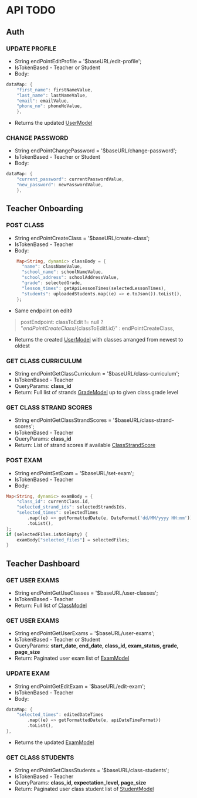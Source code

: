 # API TODO

## Auth

### UPDATE PROFILE
- String endPointEditProfile = '$baseURL/edit-profile';
- IsTokenBased - Teacher or Student
- Body:
```dart
dataMap: {
    "first_name": firstNameValue,
    "last_name": lastNameValue,
    "email": emailValue,
    "phone_no": phoneNoValue,
    },
```
- Returns the updated [UserModel](../models/user.dart)

### CHANGE PASSWORD
- String endPointChangePassword = '$baseURL/change-password';
- IsTokenBased - Teacher or Student
- Body:
```dart
dataMap: {
    "current_password": currentPasswordValue,
    "new_password": newPasswordValue,
    },
```

## Teacher Onboarding

### POST CLASS
- String endPointCreateClass = '$baseURL/create-class';
- IsTokenBased - Teacher
- Body:
```dart
    Map<String, dynamic> classBody = {
      "name": classNameValue,
      "school_name": schoolNameValue,
      "school_address": schoolAddressValue,
      "grade": selectedGrade,
      "lesson_times": getApiLessonTimes(selectedLessonTimes),
      "students": uploadedStudents.map((e) => e.toJson()).toList(),
    };
```
- Same endpoint on edit◊
>   postEndpoint: classToEdit != null ? "$endPointCreateClass/${classToEdit!.id}" : endPointCreateClass,

- Returns the created [UserModel](../models/user.dart) with classes arranged from newest to oldest

### GET CLASS CURRICULUM
- String endPointGetClassCurriculum = '$baseURL/class-curriculum';
- IsTokenBased - Teacher
- QueryParams: **class_id**
- Return: Full list of strands [GradeModel](../models/grade.dart) up to given class.grade level

### GET CLASS STRAND SCORES
- String endPointGetClassStrandScores = '$baseURL/class-strand-scores';
- IsTokenBased - Teacher
- QueryParams: **class_id**
- Return: List of strand scores if available [ClassStrandScore](../models/class_strand_score.dart)


### POST EXAM
- String endPointSetExam = '$baseURL/set-exam';
- IsTokenBased - Teacher
- Body:
```dart
Map<String, dynamic> examBody = {
    "class_id": currentClass.id,
    "selected_strand_ids": selectedStrandsIds,
    "selected_times": selectedTimes
        .map((e) => getFormattedDate(e, DateFormat('dd/MM/yyyy HH:mm')))
        .toList(),
};
if (selectedFiles.isNotEmpty) {
    examBody["selected_files"] = selectedFiles;
}
``` 

## Teacher Dashboard

### GET USER EXAMS
- String endPointGetUseClasses = '$baseURL/user-classes';
- IsTokenBased - Teacher
- Return: Full list of [ClassModel](../models/class.dart)


### GET USER EXAMS
- String endPointGetUserExams = '$baseURL/user-exams';
- IsTokenBased - Teacher or Student
- QueryParams: **start_date, end_date, class_id, exam_status, grade, page_size**
- Return: Paginated user exam list of [ExamModel](../models/exam.dart)

### UPDATE EXAM
- String endPointGetEditExam = '$baseURL/edit-exam';
- IsTokenBased - Teacher
- Body:
```dart
dataMap: {
    "selected_times": editedDateTimes
        .map((e) => getFormattedDate(e, apiDateTimeFormat))
        .toList(),
},
```
- Returns the updated [ExamModel](../models/exam.dart)


### GET CLASS STUDENTS
- String endPointGetClassStudents = '$baseURL/class-students';
- IsTokenBased - Teacher
- QueryParams: **class_id, expectation_level, page_size**
- Return: Paginated user class student list of [StudentModel](../models/student.dart)